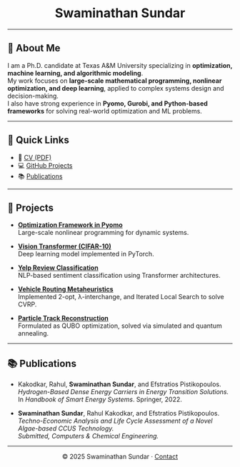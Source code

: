 <div align="center">

# Swaminathan Sundar  

</div>

---

## 📌 About Me
I am a Ph.D. candidate at Texas A&M University specializing in **optimization, machine learning, and algorithmic modeling**.  
My work focuses on **large-scale mathematical programming, nonlinear optimization, and deep learning**, applied to complex systems design and decision-making.  
I also have strong experience in **Pyomo, Gurobi, and Python-based frameworks** for solving real-world optimization and ML problems.  

---

## 🔗 Quick Links
- 📄 [CV (PDF)](cv.pdf)
- 💻 [GitHub Projects](https://github.com/swaminathan1296)
- 📚 [Publications](#publications)

---

## 🚀 Projects

- **[Optimization Framework in Pyomo](https://github.com/swaminathan1296/your-repo)**  
  Large-scale nonlinear programming for dynamic systems.  

- **[Vision Transformer (CIFAR-10)](https://github.com/swaminathan1296/your-repo)**  
  Deep learning model implemented in PyTorch.  

- **[Yelp Review Classification](https://github.com/swaminathan1296/your-repo)**  
  NLP-based sentiment classification using Transformer architectures.  

- **[Vehicle Routing Metaheuristics](https://github.com/swaminathan1296/your-repo)**  
  Implemented 2-opt, λ-interchange, and Iterated Local Search to solve CVRP.  

- **[Particle Track Reconstruction](https://github.com/swaminathan1296/your-repo)**  
  Formulated as QUBO optimization, solved via simulated and quantum annealing.  

---

## 📚 Publications
- Kakodkar, Rahul, **Swaminathan Sundar**, and Efstratios Pistikopoulos.  
  *Hydrogen-Based Dense Energy Carriers in Energy Transition Solutions.*  
  In *Handbook of Smart Energy Systems*. Springer, 2022.  

- **Swaminathan Sundar**, Rahul Kakodkar, and Efstratios Pistikopoulos.  
  *Techno-Economic Analysis and Life Cycle Assessment of a Novel Algae-based CCUS Technology.*  
  *Submitted, Computers \& Chemical Engineering.*  

---

<p align="center">
© 2025 Swaminathan Sundar · <a href="mailto:swaminathan.sundar@tamu.edu">Contact</a>
</p>
